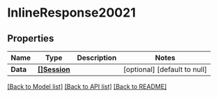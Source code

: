 # InlineResponse20021

## Properties
Name | Type | Description | Notes
------------ | ------------- | ------------- | -------------
**Data** | [**[]Session**](Session.md) |  | [optional] [default to null]

[[Back to Model list]](../README.md#documentation-for-models) [[Back to API list]](../README.md#documentation-for-api-endpoints) [[Back to README]](../README.md)

